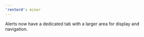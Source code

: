 ```yaml
---
'renterd': minor
---
```


Alerts now have a dedicated tab with a larger area for display and navigation.
